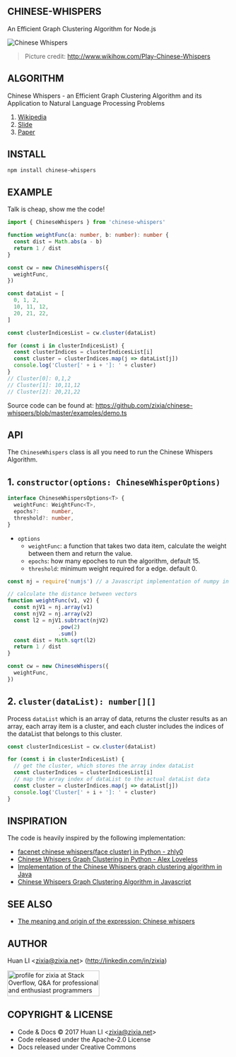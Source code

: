 CHINESE-WHISPERS
----------------
An Efficient Graph Clustering Algorithm for Node.js

![Chinese Whispers](https://zixia.github.io/chinese-whispers/images/chinese-whispers.gif)
> Picture credit: http://www.wikihow.com/Play-Chinese-Whispers

ALGORITHM
---------

Chinese Whispers - an Efficient Graph Clustering Algorithm and its Application to Natural Language Processing Problems

1. [Wikipedia](https://en.wikipedia.org/wiki/Chinese_Whispers_(clustering_method))
1. [Slide](http://wortschatz.uni-leipzig.de/~cbiemann/pub/2006/BiemannTextGraph06.pdf)
1. [Paper](https://pdfs.semanticscholar.org/3e71/0251cb01ba6e1c0c735591776a212edc461f.pdf)

INSTALL
-------

```shell
npm install chinese-whispers
```

EXAMPLE
-------

Talk is cheap, show me the code!

```ts
import { ChineseWhispers } from 'chinese-whispers'

function weightFunc(a: number, b: number): number {
  const dist = Math.abs(a - b)
  return 1 / dist
}

const cw = new ChineseWhispers({
  weightFunc,
})

const dataList = [
  0, 1, 2,
  10, 11, 12,
  20, 21, 22,
]

const clusterIndicesList = cw.cluster(dataList)

for (const i in clusterIndicesList) {
  const clusterIndices = clusterIndicesList[i]
  const cluster = clusterIndices.map(j => dataList[j])
  console.log('Cluster[' + i + ']: ' + cluster)
}
// Cluster[0]: 0,1,2
// Cluster[1]: 10,11,12
// Cluster[2]: 20,21,22
```

Source code can be found at: <https://github.com/zixia/chinese-whispers/blob/master/examples/demo.ts>

API
---

The `ChineseWhispers` class is all you need to run the Chinese Whispers Algorithm.

## 1. `constructor(options: ChineseWhisperOptions)`

```ts
interface ChineseWhispersOptions<T> {
  weightFunc: WeightFunc<T>,
  epochs?:    number,
  threshold?: number,
}
```

* `options`
  - `weightFunc`:  a function that takes two data item, calculate the weight between them and return the value.
  - `epochs`:    how many epoches to run the algorithm, default 15.
  - `threshold`: minimum weight required for a edge. default 0.

```ts
const nj = require('numjs') // a Javascript implementation of numpy in Python

// calculate the distance between vectors
function weightFunc(v1, v2) {
  const njV1 = nj.array(v1)
  const njV2 = nj.array(v2)
  const l2 = njV1.subtract(njV2)
                .pow(2)
                .sum()
  const dist = Math.sqrt(l2)
  return 1 / dist
}

const cw = new ChineseWhispers({
  weightFunc,
})
```

## 2. `cluster(dataList): number[][]`

Process `dataList` which is an array of data, returns the cluster results as an array, each array item is a cluster, and each cluster includes the indices of the dataList that belongs to this cluster.

```ts
const clusterIndicesList = cw.cluster(dataList)

for (const i in clusterIndicesList) {
  // get the cluster, which stores the array index dataList
  const clusterIndices = clusterIndicesList[i]          
  // map the array index of dataList to the actual dataList data
  const cluster = clusterIndices.map(j => dataList[j]) 
  console.log('Cluster[' + i + ']: ' + cluster)
}
```

INSPIRATION
-----------

The code is heavily inspired by the following implementation:

* [facenet chinese whispers(face cluster) in Python - zhly0](http://blog.csdn.net/liyuan123zhouhui/article/details/70312716)
* [Chinese Whispers Graph Clustering in Python - Alex Loveless](http://alexloveless.co.uk/data/chinese-whispers-graph-clustering-in-python/)
* [Implementation of the Chinese Whispers graph clustering algorithm in Java](https://github.com/uhh-lt/chinese-whispers)
* [Chinese Whispers Graph Clustering Algorithm in Javascript](https://github.com/anvaka/ngraph.cw)

SEE ALSO
---------

* [The meaning and origin of the expression: Chinese whispers](http://www.phrases.org.uk/meanings/chinese-whispers.html)

AUTHOR
------
Huan LI \<zixia@zixia.net\> (http://linkedin.com/in/zixia)

<a href="http://stackoverflow.com/users/1123955/zixia">
  <img src="http://stackoverflow.com/users/flair/1123955.png" width="208" height="58" alt="profile for zixia at Stack Overflow, Q&amp;A for professional and enthusiast programmers" title="profile for zixia at Stack Overflow, Q&amp;A for professional and enthusiast programmers">
</a>

COPYRIGHT & LICENSE
-------------------
* Code & Docs © 2017 Huan LI \<zixia@zixia.net\>
* Code released under the Apache-2.0 License
* Docs released under Creative Commons
